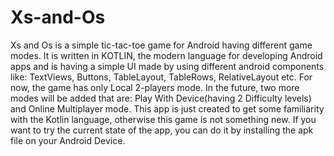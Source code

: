 # Xs-and-Os
Xs and Os is a simple tic-tac-toe game for Android having different game modes.
It is written in KOTLIN, the modern language for developing Android apps
and is having a simple UI made by using different android components like:
TextViews, Buttons, TableLayout, TableRows, RelativeLayout etc.
For now, the game has only Local 2-players mode. In the future, two more modes will be added that are:
Play With Device(having 2 Difficulty levels) and Online Multiplayer mode. 
This app is just created to get some familiarity with the Kotlin language, otherwise this game is not something new.
If you want to try the current state of the app, you can do it by installing the apk file on your Android Device.
